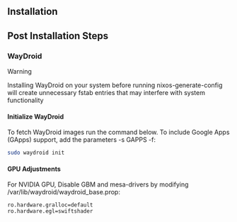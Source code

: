 ## Installation
## Post Installation Steps
### WayDroid
>[!warning] 
> Installing WayDroid on your system before running nixos-generate-config will create unnecessary fstab entries that may interfere with system functionality
#### Initialize WayDroid
 To fetch WayDroid images run the command below. To include Google Apps (GApps) support, add the parameters -s GAPPS -f:
```bash
sudo waydroid init
```
#### GPU Adjustments
For NVIDIA GPU, Disable GBM and mesa-drivers by modifying /var/lib/waydroid/waydroid_base.prop:
```text
ro.hardware.gralloc=default
ro.hardware.egl=swiftshader
```
